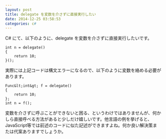 ```yaml
---
layout: post
title: delegate を変数を介さずに直接実行したい
date: 2014-12-25 03:58:53
categories: c#
---
```

<p>C# にて、以下のように、delegate を変数を介さずに直接実行したいです。</p>

```
int n = delegate()
{
    return 10;
}();
```

<p>実際には上記コードは構文エラーになるので、以下のように変数を絡める必要があります。</p>

```
Func&lt;int&gt; f = delegate()
{
    return 10;
};
int n = f();
```

<p>変数を介さずに呼ぶことができないと困る、というわけではありませんが、何かしら直接呼べる方法があると少しだけ嬉しいです。他言語の例を挙げると、JavaScript等では前述のコードに似た記述ができますよね。何か良い解決策または代案ありますでしょうか。</p>
